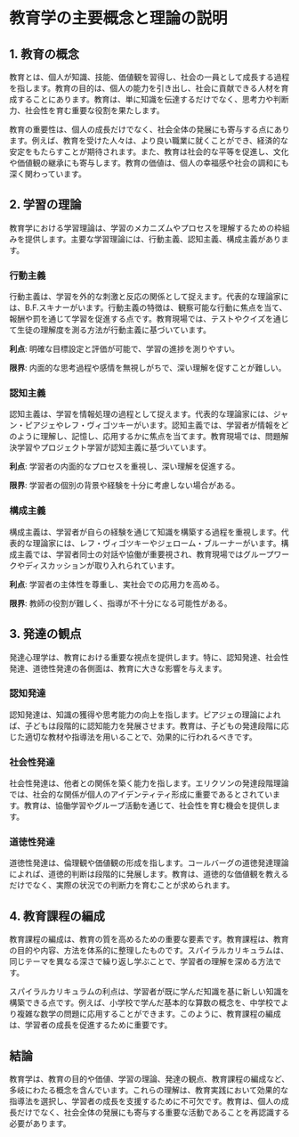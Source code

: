 # 教育学の主要概念と理論の説明

## 1. 教育の概念

教育とは、個人が知識、技能、価値観を習得し、社会の一員として成長する過程を指します。教育の目的は、個人の能力を引き出し、社会に貢献できる人材を育成することにあります。教育は、単に知識を伝達するだけでなく、思考力や判断力、社会性を育む重要な役割を果たします。

教育の重要性は、個人の成長だけでなく、社会全体の発展にも寄与する点にあります。例えば、教育を受けた人々は、より良い職業に就くことができ、経済的な安定をもたらすことが期待されます。また、教育は社会的な平等を促進し、文化や価値観の継承にも寄与します。教育の価値は、個人の幸福感や社会の調和にも深く関わっています。

## 2. 学習の理論

教育学における学習理論は、学習のメカニズムやプロセスを理解するための枠組みを提供します。主要な学習理論には、行動主義、認知主義、構成主義があります。

### 行動主義

行動主義は、学習を外的な刺激と反応の関係として捉えます。代表的な理論家には、B.F.スキナーがいます。行動主義の特徴は、観察可能な行動に焦点を当て、報酬や罰を通じて学習を促進する点です。教育現場では、テストやクイズを通じて生徒の理解度を測る方法が行動主義に基づいています。

**利点**: 明確な目標設定と評価が可能で、学習の進捗を測りやすい。

**限界**: 内面的な思考過程や感情を無視しがちで、深い理解を促すことが難しい。

### 認知主義

認知主義は、学習を情報処理の過程として捉えます。代表的な理論家には、ジャン・ピアジェやレフ・ヴィゴツキーがいます。認知主義では、学習者が情報をどのように理解し、記憶し、応用するかに焦点を当てます。教育現場では、問題解決学習やプロジェクト学習が認知主義に基づいています。

**利点**: 学習者の内面的なプロセスを重視し、深い理解を促進する。

**限界**: 学習者の個別の背景や経験を十分に考慮しない場合がある。

### 構成主義

構成主義は、学習者が自らの経験を通じて知識を構築する過程を重視します。代表的な理論家には、レフ・ヴィゴツキーやジェローム・ブルーナーがいます。構成主義では、学習者同士の対話や協働が重要視され、教育現場ではグループワークやディスカッションが取り入れられています。

**利点**: 学習者の主体性を尊重し、実社会での応用力を高める。

**限界**: 教師の役割が難しく、指導が不十分になる可能性がある。

## 3. 発達の観点

発達心理学は、教育における重要な視点を提供します。特に、認知発達、社会性発達、道徳性発達の各側面は、教育に大きな影響を与えます。

### 認知発達

認知発達は、知識の獲得や思考能力の向上を指します。ピアジェの理論によれば、子どもは段階的に認知能力を発展させます。教育は、子どもの発達段階に応じた適切な教材や指導法を用いることで、効果的に行われるべきです。

### 社会性発達

社会性発達は、他者との関係を築く能力を指します。エリクソンの発達段階理論では、社会的な関係が個人のアイデンティティ形成に重要であるとされています。教育は、協働学習やグループ活動を通じて、社会性を育む機会を提供します。

### 道徳性発達

道徳性発達は、倫理観や価値観の形成を指します。コールバーグの道徳発達理論によれば、道徳的判断は段階的に発展します。教育は、道徳的な価値観を教えるだけでなく、実際の状況での判断力を育むことが求められます。

## 4. 教育課程の編成

教育課程の編成は、教育の質を高めるための重要な要素です。教育課程は、教育の目的や内容、方法を体系的に整理したものです。スパイラルカリキュラムは、同じテーマを異なる深さで繰り返し学ぶことで、学習者の理解を深める方法です。

スパイラルカリキュラムの利点は、学習者が既に学んだ知識を基に新しい知識を構築できる点です。例えば、小学校で学んだ基本的な算数の概念を、中学校でより複雑な数学の問題に応用することができます。このように、教育課程の編成は、学習者の成長を促進するために重要です。

## 結論

教育学は、教育の目的や価値、学習の理論、発達の観点、教育課程の編成など、多岐にわたる概念を含んでいます。これらの理解は、教育実践において効果的な指導法を選択し、学習者の成長を支援するために不可欠です。教育は、個人の成長だけでなく、社会全体の発展にも寄与する重要な活動であることを再認識する必要があります。